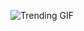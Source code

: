 
<!-- GIF_SECTION -->
![Trending GIF](https://media2.giphy.com/media/v1.Y2lkPThiYjIxNzcydzJpMnk4aHdqOGR4cGprNHJ5aHZ6bDVyZ2s3anl5cjdmdzF6bHVjdCZlcD12MV9naWZzX3NlYXJjaCZjdD1n/YYKoJL28YtscdUTGWA/giphy.gif)
<!-- END_GIF_SECTION -->
